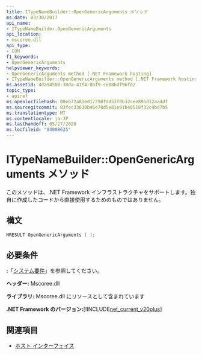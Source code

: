 ```yaml
---
title: ITypeNameBuilder::OpenGenericArguments メソッド
ms.date: 03/30/2017
api_name:
- ITypeNameBuilder.OpenGenericArguments
api_location:
- mscoree.dll
api_type:
- COM
f1_keywords:
- OpenGenericArguments
helpviewer_keywords:
- OpenGenericArguments method [.NET Framework hosting]
- ITypeNameBuilder::OpenGenericArguments method [.NET Framework hosting]
ms.assetid: 4da94508-30da-41f4-8bf9-ce88bdf96fd2
topic_type:
- apiref
ms.openlocfilehash: 00eb72a81ed17298fdd53f0b32cee895d12aa4df
ms.sourcegitcommit: 03fec33630b46e78d5e81e91b40518f32c4bd7b5
ms.translationtype: MT
ms.contentlocale: ja-JP
ms.lasthandoff: 05/27/2020
ms.locfileid: "84008635"
---
```

# <a name="itypenamebuilderopengenericarguments-method"></a>ITypeNameBuilder::OpenGenericArguments メソッド
このメソッドは、.NET Framework インフラストラクチャをサポートします。独自に作成したコードから直接使用するためのものではありません。  
  
## <a name="syntax"></a>構文  
  
```cpp  
HRESULT OpenGenericArguments ( );  
```  
  
## <a name="requirements"></a>必要条件  
 **:**「[システム要件](../../get-started/system-requirements.md)」を参照してください。  
  
 **ヘッダー:** Mscoree.dll  
  
 **ライブラリ:** Mscoree.dll にリソースとして含まれています  
  
 **.NET Framework のバージョン:**[!INCLUDE[net_current_v20plus](../../../../includes/net-current-v20plus-md.md)]  
  
## <a name="see-also"></a>関連項目

- [ホスト インターフェイス](hosting-interfaces.md)
